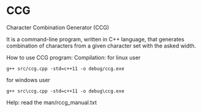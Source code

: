 # CCG
Character Combination Generator (CCG)

It is a command-line program, written in C++ language, that generates combination of characters from a given character set with the asked width.

How to use CCG program:
  Compilation:
  for linux user
  
    g++ src/ccg.cpp -std=c++11 -o debug/ccg.exe
    
  for windows user
  
    g++ src\ccg.cpp -std=c++11 -o debug\ccg.exe
  
  Help:
    read the man/rccg_manual.txt
